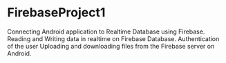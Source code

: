 # FirebaseProject1
Connecting Android application to Realtime Database using Firebase. 
Reading and Writing data in realtime on Firebase Database.
Authentication of the user
Uploading and downloading files from the Firebase server on Android.

